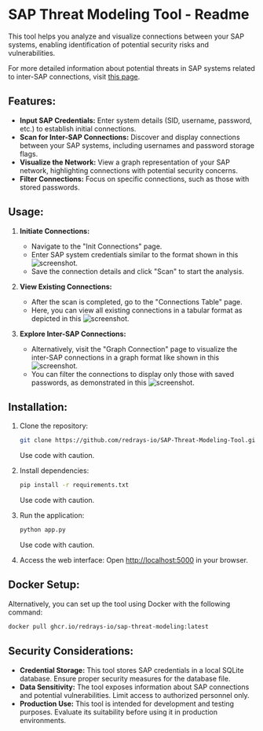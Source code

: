 # SAP Threat Modeling Tool - Readme

This tool helps you analyze and visualize connections between your SAP systems, enabling identification of potential security risks and vulnerabilities.

For more detailed information about potential threats in SAP systems related to inter-SAP connections, visit [this page](https://redrays.io/blog/securing-sap-server-connections-threat-modeling/).
## Features:

- **Input SAP Credentials:** Enter system details (SID, username, password, etc.) to establish initial connections.
- **Scan for Inter-SAP Connections:** Discover and display connections between your SAP systems, including usernames and password storage flags.
- **Visualize the Network:** View a graph representation of your SAP network, highlighting connections with potential security concerns.
- **Filter Connections:** Focus on specific connections, such as those with stored passwords.

## Usage:

1. **Initiate Connections:**
    - Navigate to the "Init Connections" page.
    - Enter SAP system credentials similar to the format shown in this ![screenshot](https://redrays.io/wp-content/uploads/2024/04/Screenshot-2024-04-23-121400.png).
    - Save the connection details and click "Scan" to start the analysis.

2. **View Existing Connections:**
    - After the scan is completed, go to the "Connections Table" page.
    - Here, you can view all existing connections in a tabular format as depicted in this ![screenshot](https://redrays.io/wp-content/uploads/2024/04/Screenshot-2024-04-23-121419.png).

3. **Explore Inter-SAP Connections:**
    - Alternatively, visit the "Graph Connection" page to visualize the inter-SAP connections in a graph format like shown in this ![screenshot](https://redrays.io/wp-content/uploads/2024/04/Screenshot-2024-04-23-121456.png).
    - You can filter the connections to display only those with saved passwords, as demonstrated in this ![screenshot](https://redrays.io/wp-content/uploads/2024/04/Screenshot-2024-04-23-121526.png).


## Installation:

1. Clone the repository:
    ```bash
    git clone https://github.com/redrays-io/SAP-Threat-Modeling-Tool.git
    ```
    Use code with caution.

2. Install dependencies:
    ```bash
    pip install -r requirements.txt
    ```
    Use code with caution.

3. Run the application:
    ```bash
    python app.py
    ```
    Use code with caution.

4. Access the web interface: Open [http://localhost:5000](http://localhost:5000) in your browser.


## Docker Setup:
Alternatively, you can set up the tool using Docker with the following command:

```bash
docker pull ghcr.io/redrays-io/sap-threat-modeling:latest
```

## Security Considerations:

- **Credential Storage:** This tool stores SAP credentials in a local SQLite database. Ensure proper security measures for the database file.
- **Data Sensitivity:** The tool exposes information about SAP connections and potential vulnerabilities. Limit access to authorized personnel only.
- **Production Use:** This tool is intended for development and testing purposes. Evaluate its suitability before using it in production environments.
